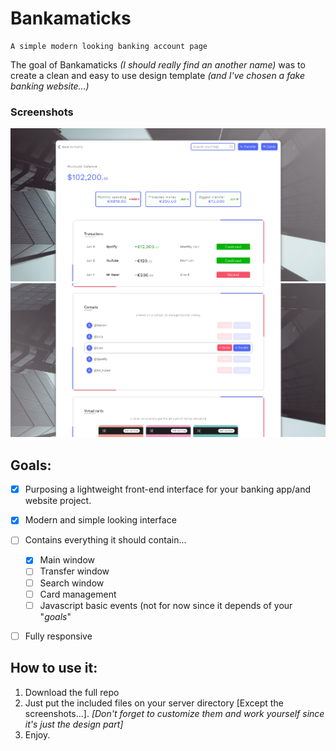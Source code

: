 # Bankamaticks
	A simple modern looking banking account page

The goal of Bankamaticks  *(I should really find an another name)* was to create a clean and easy to use design template *(and I've chosen a fake banking website...)*


### Screenshots
![Main window preview](https://github.com/Manerr/Bankamaticks/blob/main/screenshots/screen1.png?raw=true)
![Contact and card manager](https://github.com/Manerr/Bankamaticks/blob/main/screenshots/screen2.png?raw=true)


## Goals:


- [x] Purposing a lightweight front-end interface for your banking app/and website project.
- [x] Modern and simple looking interface
- [ ]  Contains everything it should contain...
	- [x] Main window
	- [ ] Transfer window 
	- [ ] Search window
	- [ ] Card management
	- [ ] Javascript basic events (not for now since it depends of your "*goals*"
- [ ] Fully responsive 


## How to use it:

 1. Download the full repo
 2. Just put the included files on your server directory [Except the screenshots...]. *[Don't forget to customize them and work yourself since it's just the design part]* 
 3. Enjoy.
  
